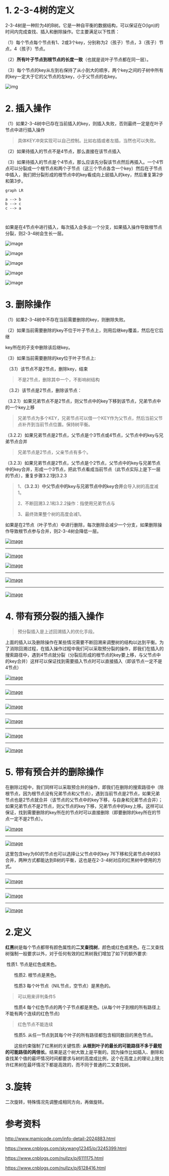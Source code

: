 

# 1. 2-3-4树的定义

2-3-4树是一种阶为4的B树。它是一种自平衡的数据结构，可以保证在O(lgn)的时间内完成查找、插入和删除操作。它主要满足以下性质：

（1）每个节点每个节点有1、2或3个key，分别称为2（孩子）节点，3（孩子）节点，4（孩子）节点。

（2）**所有叶子节点到根节点的长度一致**（也就是说叶子节点都在同一层）。

（3）每个节点的key从左到右保持了从小到大的顺序，两个key之间的子树中所有的key一定大于它的父节点的左key，小于父节点的右key。

![img](https://images2015.cnblogs.com/blog/834468/201611/834468-20161128200810193-1147769312.png)

# 2. 插入操作

（1）如果2-3-4树中已存在当前插入的key，则插入失败，否则最终一定是在叶子节点中进行插入操作

> 具体KEY冲突实现可以自己控制。比如右插或者左插，当然也可以失败。

（2）如果待插入的节点不是4节点，那么直接在该节点插入

（3）如果待插入的节点是个4节点，那么应该先分裂该节点然后再插入。一个4节点可以分裂成一个根节点和两个子节点（这三个节点各含一个key）然后在子节点中插入，我们把分裂形成的根节点中的key看成向上层插入的key，然后重复第2步和第3步。

```mermaid
graph LR

a --> b
b --> c
c --> a



```



   如果是在4节点中进行插入，每次插入会多出一个分支，如果插入操作导致根节点分裂，则2-3-4树会生长一层。

![image](https://images2015.cnblogs.com/blog/834468/201611/834468-20161128200841881-459706638.png) 



![image](https://images2015.cnblogs.com/blog/834468/201611/834468-20161128201047990-1032593183.png) 

![image](https://images2015.cnblogs.com/blog/834468/201611/834468-20161128201057771-1775134579.png) 

![image](https://images2015.cnblogs.com/blog/834468/201611/834468-20161128201109740-1922677266.png) 

![image](https://images2015.cnblogs.com/blog/834468/201611/834468-20161128201119849-993942361.png) 

# 3. 删除操作

（1）如果2-3-4树中不存在当前需要删除的key，则删除失败。

（2）如果当前需要删除的key不位于叶子节点上，则用后继key覆盖，然后在它后继

key所在的子支中删除该后继key。

（3）如果当前需要删除的key位于叶子节点上:

​       （3.1）该节点不是2节点，删除key，结束

> 不是2节点，删除其中一个，不影响树结构

​       （3.2）该节点是2节点，删除该节点：

​              （3.2.1）如果兄弟节点不是2节点，则父节点中的key下移到该节点，兄弟节点中的一个key上移

> 兄弟节点为多个KEY，兄弟节点可以借一个KEY作为父节点，然后当前父节点补齐到当前节点位置。保持树平衡。

​             （3.2.2）如果兄弟节点是2节点，父节点是个3节点或4节点，父节点中的key与兄弟节点合并

> 兄弟节点是2节点，父亲节点有多个。

​             （3.2.3）如果兄弟节点是2节点，父节点是个2节点，父节点中的key与兄弟节点中的key合并，形成一个3节点，把此节点看成当前节点（此节点实际上是下一层的节点），重复步骤3.2.1到3.2.3

> 1、**（3.2.3）**中**父节点中的key与兄弟节点中的key合并**会导入树的高度减1。
>
> 2、不断回溯3.2.1和3.2.2操作：指使用兄弟节点与
>
> 3、最终效果整个树的高度会减1。

   如果是在2节点（叶子节点）中进行删除，每次删除会减少一个分支，如果删除操作导致根节点参与合并，则2-3-4树会降低一层。

[![image](https://images2015.cnblogs.com/blog/834468/201611/834468-20161128201129396-1044795488.png)](http://images2015.cnblogs.com/blog/834468/201611/834468-20161128201125849-75328454.png)

------

[![image](https://images2015.cnblogs.com/blog/834468/201611/834468-20161128201139959-1656707091.png)](http://images2015.cnblogs.com/blog/834468/201611/834468-20161128201136365-425935986.png)

[![image](https://images2015.cnblogs.com/blog/834468/201611/834468-20161128201155646-1631962506.png)](http://images2015.cnblogs.com/blog/834468/201611/834468-20161128201150459-506302025.png)

------

[![image](https://images2015.cnblogs.com/blog/834468/201611/834468-20161128201208709-402437322.png)](http://images2015.cnblogs.com/blog/834468/201611/834468-20161128201203818-698300195.png)

------

[![image](https://images2015.cnblogs.com/blog/834468/201611/834468-20161128201219584-1452203403.png)](http://images2015.cnblogs.com/blog/834468/201611/834468-20161128201215099-283896678.png)

# 4. 带有预分裂的插入操作

> 预分裂插入是上述回溯插入的优化手段。

上面的插入以及删除操作在某些情况需要不断回溯来调整树的结构以达到平衡。为了消除回溯过程，在插入操作过程中我们可以采取预分裂的操作，即我们在插入的搜索路径中，遇到4节点就分裂（分裂后形成的根节点的key要上移，与父节点中的key合并）这样可以保证找到需要插入节点时可以直接插入（即该节点一定不是4节点）

[![image](https://images2015.cnblogs.com/blog/834468/201611/834468-20161128201236771-1328683837.png)](http://images2015.cnblogs.com/blog/834468/201611/834468-20161128201227349-2063809375.png)

------

 

[![image](https://images2015.cnblogs.com/blog/834468/201611/834468-20161128201248224-1065457578.png)](http://images2015.cnblogs.com/blog/834468/201611/834468-20161128201243662-429595738.png)

------

[![image](https://images2015.cnblogs.com/blog/834468/201611/834468-20161128201258193-1627661647.png)](http://images2015.cnblogs.com/blog/834468/201611/834468-20161128201254162-310729849.png)

------

[![image](https://images2015.cnblogs.com/blog/834468/201611/834468-20161128201307537-371811308.png)](http://images2015.cnblogs.com/blog/834468/201611/834468-20161128201303177-1753415917.png)

------

[![image](https://images2015.cnblogs.com/blog/834468/201611/834468-20161128201317599-93247072.png)](http://images2015.cnblogs.com/blog/834468/201611/834468-20161128201313959-676436214.png)

------

[![image](https://images2015.cnblogs.com/blog/834468/201611/834468-20161128201328974-1935812730.png)](http://images2015.cnblogs.com/blog/834468/201611/834468-20161128201326084-2004877146.png)

# 5. 带有预合并的删除操作

在删除过程中，我们同样可以采取预合并的操作，即我们在删除的搜索路径中（除根节点，因为根节点没有兄弟节点和父节点），遇到当前节点是2节点，如果兄弟节点也是2节点就合并（该节点的父节点中的key下移，与自身和兄弟节点合并）；如果兄弟节点不是2节点，则父节点的key下移，兄弟节点中的key上移。这样可以保证，找到需要删除的key所在的节点时可以直接删除（即要删除的key所在的节点一定不是2节点）。

[![image](https://images2015.cnblogs.com/blog/834468/201611/834468-20161128201345381-716276777.png)](http://images2015.cnblogs.com/blog/834468/201611/834468-20161128201337412-1568864646.png)

------

[![image](https://images2015.cnblogs.com/blog/834468/201611/834468-20161129214202599-1767285757.png)](http://images2015.cnblogs.com/blog/834468/201611/834468-20161129214156662-343715252.png)

这里包含key为60的节点也可以选择让父节点中的key 76下移和兄弟节点中的83合并，两种方式都能达到B树的平衡，这也是在2-3-4树对应的红黑树中使用的方式。

------

[![image](https://images2015.cnblogs.com/blog/834468/201611/834468-20161128201700896-96556693.png)](http://images2015.cnblogs.com/blog/834468/201611/834468-20161128201657146-854975674.png)

------

[![image](https://images2015.cnblogs.com/blog/834468/201611/834468-20161128201830334-1932720948.png)](http://images2015.cnblogs.com/blog/834468/201611/834468-20161128201824584-1628940527.png)

------

[![image](https://images2015.cnblogs.com/blog/834468/201611/834468-20161128201844115-1618187572.png)](http://images2015.cnblogs.com/blog/834468/201611/834468-20161128201839724-838382876.png)

# 2.定义

**红黑**树是每个节点都带有颜色属性的**二叉查找树**，颜色或红色或黑色。在二叉查找树强制一般要求以外，对于任何有效的红黑树我们增加了如下的额外要求:

​	性质1. 节点是红色或黑色。

　　性质2. 根节点是黑色。

　　性质3 每个叶节点（NIL节点，空节点）是黑色的。

> 可以用来评判条件5

　　性质4  每个红色节点的两个子节点都是黑色。(从每个叶子到根的所有路径上不能有两个连续的红色节点)

> 红色节点不能连续

　　性质5. 从任一节点到其每个叶子的所有路径都包含相同数目的黑色节点。

　　这些约束强制了红黑树的关键性质: **从根到叶子的最长的可能路径不多于最短的可能路径的两倍长**。结果是这个树大致上是平衡的。因为操作比如插入、删除和查找某个值的最坏情况时间都要求与树的高度成比例，这个在高度上的理论上限允许红黑树在最坏情况下都是高效的，而不同于普通的二叉查找树。

# 3.旋转

二次旋转，特殊情况先调整成相同方向，再做旋转。



# 参考资料

http://www.mamicode.com/info-detail-2024883.html

https://www.cnblogs.com/skywang12345/p/3245399.html

https://www.cnblogs.com/nullzx/p/6111175.html

https://www.cnblogs.com/nullzx/p/6128416.html
